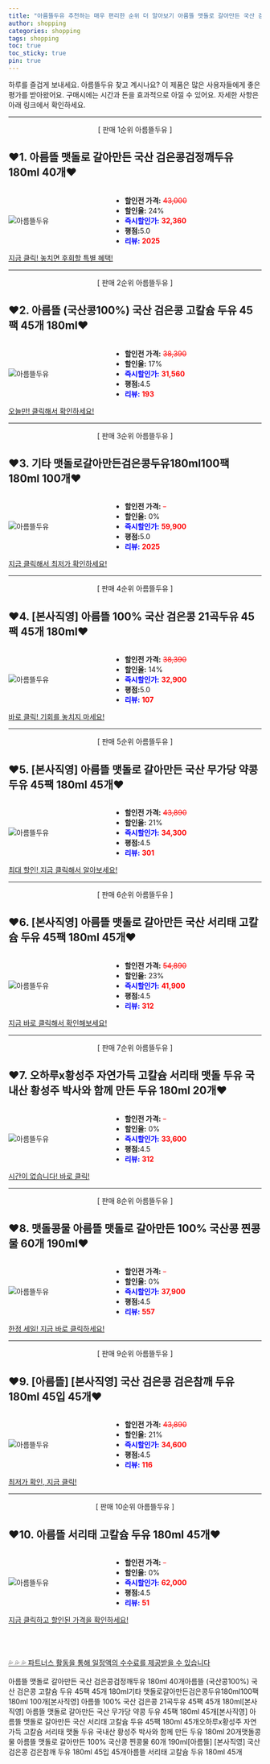 ```yaml
---
title: "아름뜰두유 추천하는 매우 편리한 순위 더 알아보기 아름뜰 맷돌로 갈아만든 국산 검은콩검정깨두유"
author: shopping
categories: shopping
tags: shopping
toc: true
toc_sticky: true
pin: true
---
```

하루를 즐겁게 보내세요. 아름뜰두유 찾고 계시나요? 이 제품은 많은 사용자들에게 좋은 평가를 받아왔어요. 구매시에는 시간과 돈을 효과적으로 아낄 수 있어요. 자세한 사항은 아래 링크에서 확인하세요.

---
<p class="toplist" style="margin: 0 auto; display: block; width: fit-content;">[ 판매 1순위 아름뜰두유 ]</p>

<h2><strong>❤️1. 아름뜰 맷돌로 갈아만든 국산 검은콩검정깨두유 180ml 40개❤️</strong></h2>

<div style="display: flex; align-items: center;">
    <div style="flex: 0.4;">
        <img src="https://thumbnail10.coupangcdn.com/thumbnails/remote/230x230ex/image/vendor_inventory/43d2/bfa8df72747b55705f8307885f9158863607767c7ffd0dade2bcb7bc584d.jpg" alt="아름뜰두유" style="max-width: 100%;">
    </div>
    <div style="flex: 0.6; margin-left: 10px;">
        <ul>
            <li><strong>할인전 가격:</strong> <del style="color: red;">43,000</del></li>
            <li><strong>할인율:</strong> 24%</li>
            <li><span style='color:blue'><strong>즉시할인가:</strong></span> <span style='color:red'><strong>32,360</strong></span></li>
            <li><strong>평점:</strong>5.0</li>
            <li><span style='color:blue'><strong>리뷰:</strong></span> <span style='color:red'><strong>2025</strong></span></li>
        </ul>
    </div>
</div>
<div class="center">
    <a href="https://selin100587.github.io?lptag=AF9450613&subid=githubio&pageKey=6573177512&traceid=V0-153&itemId=18741374095&vendorItemId=82760890337" class="myButton">
        지금 클릭! 놓치면 후회할 특별 혜택!
    </a>
</div>


---
<p class="toplist" style="margin: 0 auto; display: block; width: fit-content;">[ 판매 2순위 아름뜰두유 ]</p>

<h2><strong>❤️2. 아름뜰 (국산콩100%) 국산 검은콩 고칼슘 두유 45팩 45개 180ml❤️</strong></h2>

<div style="display: flex; align-items: center;">
    <div style="flex: 0.4;">
        <img src="https://thumbnail7.coupangcdn.com/thumbnails/remote/230x230ex/image/vendor_inventory/fa83/4208105587bb1884a85e62642efa22ffcbc436422ecd2afa220d9d97c999.jpg" alt="아름뜰두유" style="max-width: 100%;">
    </div>
    <div style="flex: 0.6; margin-left: 10px;">
        <ul>
            <li><strong>할인전 가격:</strong> <del style="color: red;">38,390</del></li>
            <li><strong>할인율:</strong> 17%</li>
            <li><span style='color:blue'><strong>즉시할인가:</strong></span> <span style='color:red'><strong>31,560</strong></span></li>
            <li><strong>평점:</strong>4.5</li>
            <li><span style='color:blue'><strong>리뷰:</strong></span> <span style='color:red'><strong>193</strong></span></li>
        </ul>
    </div>
</div>
<div class="center">
    <a href="https://selin100587.github.io?lptag=AF9450613&subid=githubio&pageKey=6216512788&traceid=V0-153&itemId=20083028208&vendorItemId=88377709978" class="myButton">
        오늘만! 클릭해서 확인하세요!
    </a>
</div>


---
<p class="toplist" style="margin: 0 auto; display: block; width: fit-content;">[ 판매 3순위 아름뜰두유 ]</p>

<h2><strong>❤️3. 기타 맷돌로갈아만든검은콩두유180ml100팩 180ml 100개❤️</strong></h2>

<div style="display: flex; align-items: center;">
    <div style="flex: 0.4;">
        <img src="https://thumbnail10.coupangcdn.com/thumbnails/remote/230x230ex/image/vendor_inventory/d24b/8ae6b55c682283c81713e9b28193168dfda322a77737d5a9dfda3572fbca.png" alt="아름뜰두유" style="max-width: 100%;">
    </div>
    <div style="flex: 0.6; margin-left: 10px;">
        <ul>
            <li><strong>할인전 가격:</strong> <del style="color: red;">-</del></li>
            <li><strong>할인율:</strong> 0%</li>
            <li><span style='color:blue'><strong>즉시할인가:</strong></span> <span style='color:red'><strong>59,900</strong></span></li>
            <li><strong>평점:</strong>5.0</li>
            <li><span style='color:blue'><strong>리뷰:</strong></span> <span style='color:red'><strong>2025</strong></span></li>
        </ul>
    </div>
</div>
<div class="center">
    <a href="https://selin100587.github.io?lptag=AF9450613&subid=githubio&pageKey=6573177512&traceid=V0-153&itemId=21322007036&vendorItemId=88824741263" class="myButton">
        지금 클릭해서 최저가 확인하세요!
    </a>
</div>


---
<p class="toplist" style="margin: 0 auto; display: block; width: fit-content;">[ 판매 4순위 아름뜰두유 ]</p>

<h2><strong>❤️4. [본사직영] 아름뜰 100% 국산 검은콩 21곡두유 45팩 45개 180ml❤️</strong></h2>

<div style="display: flex; align-items: center;">
    <div style="flex: 0.4;">
        <img src="https://thumbnail10.coupangcdn.com/thumbnails/remote/230x230ex/image/vendor_inventory/b2dc/3a3b1b4f89b3abf055d16f6a949e9bd547aefe483d67b389ae927ee8983c.jpg" alt="아름뜰두유" style="max-width: 100%;">
    </div>
    <div style="flex: 0.6; margin-left: 10px;">
        <ul>
            <li><strong>할인전 가격:</strong> <del style="color: red;">38,390</del></li>
            <li><strong>할인율:</strong> 14%</li>
            <li><span style='color:blue'><strong>즉시할인가:</strong></span> <span style='color:red'><strong>32,900</strong></span></li>
            <li><strong>평점:</strong>5.0</li>
            <li><span style='color:blue'><strong>리뷰:</strong></span> <span style='color:red'><strong>107</strong></span></li>
        </ul>
    </div>
</div>
<div class="center">
    <a href="https://selin100587.github.io?lptag=AF9450613&subid=githubio&pageKey=7023861061&traceid=V0-153&itemId=17309141225&vendorItemId=79687784728" class="myButton">
        바로 클릭! 기회를 놓치지 마세요!
    </a>
</div>


---
<p class="toplist" style="margin: 0 auto; display: block; width: fit-content;">[ 판매 5순위 아름뜰두유 ]</p>

<h2><strong>❤️5. [본사직영] 아름뜰 맷돌로 갈아만든 국산 무가당 약콩 두유 45팩 180ml 45개❤️</strong></h2>

<div style="display: flex; align-items: center;">
    <div style="flex: 0.4;">
        <img src="https://thumbnail6.coupangcdn.com/thumbnails/remote/230x230ex/image/vendor_inventory/e20f/4e7e27c7046d6655ba1a3a50b8b7f59bb53ce399431867349abb8cec3cd7.jpg" alt="아름뜰두유" style="max-width: 100%;">
    </div>
    <div style="flex: 0.6; margin-left: 10px;">
        <ul>
            <li><strong>할인전 가격:</strong> <del style="color: red;">43,890</del></li>
            <li><strong>할인율:</strong> 21%</li>
            <li><span style='color:blue'><strong>즉시할인가:</strong></span> <span style='color:red'><strong>34,300</strong></span></li>
            <li><strong>평점:</strong>4.5</li>
            <li><span style='color:blue'><strong>리뷰:</strong></span> <span style='color:red'><strong>301</strong></span></li>
        </ul>
    </div>
</div>
<div class="center">
    <a href="https://selin100587.github.io?lptag=AF9450613&subid=githubio&pageKey=1392752148&traceid=V0-153&itemId=20083002962&vendorItemId=79687784495" class="myButton">
        최대 할인! 지금 클릭해서 알아보세요!
    </a>
</div>


---
<p class="toplist" style="margin: 0 auto; display: block; width: fit-content;">[ 판매 6순위 아름뜰두유 ]</p>

<h2><strong>❤️6. [본사직영] 아름뜰 맷돌로 갈아만든 국산 서리태 고칼슘 두유 45팩 180ml 45개❤️</strong></h2>

<div style="display: flex; align-items: center;">
    <div style="flex: 0.4;">
        <img src="https://thumbnail9.coupangcdn.com/thumbnails/remote/230x230ex/image/vendor_inventory/789e/a8b673efb3f8b45957d384879bb8ba72c83e507318d9410d00899ba746b2.jpg" alt="아름뜰두유" style="max-width: 100%;">
    </div>
    <div style="flex: 0.6; margin-left: 10px;">
        <ul>
            <li><strong>할인전 가격:</strong> <del style="color: red;">54,890</del></li>
            <li><strong>할인율:</strong> 23%</li>
            <li><span style='color:blue'><strong>즉시할인가:</strong></span> <span style='color:red'><strong>41,900</strong></span></li>
            <li><strong>평점:</strong>4.5</li>
            <li><span style='color:blue'><strong>리뷰:</strong></span> <span style='color:red'><strong>312</strong></span></li>
        </ul>
    </div>
</div>
<div class="center">
    <a href="https://selin100587.github.io?lptag=AF9450613&subid=githubio&pageKey=8129086867&traceid=V0-153&itemId=20082999574&vendorItemId=79687784359" class="myButton">
        지금 바로 클릭해서 확인해보세요!
    </a>
</div>


---
<p class="toplist" style="margin: 0 auto; display: block; width: fit-content;">[ 판매 7순위 아름뜰두유 ]</p>

<h2><strong>❤️7. 오하루x황성주 자연가득 고칼슘 서리태 맷돌 두유 국내산 황성주 박사와 함께 만든 두유 180ml 20개❤️</strong></h2>

<div style="display: flex; align-items: center;">
    <div style="flex: 0.4;">
        <img src="https://thumbnail10.coupangcdn.com/thumbnails/remote/230x230ex/image/vendor_inventory/f0a3/eda535afda9c4aba88315d639dfcaf6c48de64b172110f96a67388b7c18b.png" alt="아름뜰두유" style="max-width: 100%;">
    </div>
    <div style="flex: 0.6; margin-left: 10px;">
        <ul>
            <li><strong>할인전 가격:</strong> <del style="color: red;">-</del></li>
            <li><strong>할인율:</strong> 0%</li>
            <li><span style='color:blue'><strong>즉시할인가:</strong></span> <span style='color:red'><strong>33,600</strong></span></li>
            <li><strong>평점:</strong>4.5</li>
            <li><span style='color:blue'><strong>리뷰:</strong></span> <span style='color:red'><strong>312</strong></span></li>
        </ul>
    </div>
</div>
<div class="center">
    <a href="https://selin100587.github.io?lptag=AF9450613&subid=githubio&pageKey=8129086867&traceid=V0-153&itemId=23018924228&vendorItemId=90495701347" class="myButton">
        시간이 없습니다! 바로 클릭!
    </a>
</div>


---
<p class="toplist" style="margin: 0 auto; display: block; width: fit-content;">[ 판매 8순위 아름뜰두유 ]</p>

<h2><strong>❤️8. 맷돌콩물 아름뜰 맷돌로 갈아만든 100% 국산콩 찐콩물 60개 190ml❤️</strong></h2>

<div style="display: flex; align-items: center;">
    <div style="flex: 0.4;">
        <img src="https://thumbnail7.coupangcdn.com/thumbnails/remote/230x230ex/image/vendor_inventory/fd74/108d92543f2e9f93acb9f8350c34c6cd3dd88e458f27bdffcd880e5652b5.jpg" alt="아름뜰두유" style="max-width: 100%;">
    </div>
    <div style="flex: 0.6; margin-left: 10px;">
        <ul>
            <li><strong>할인전 가격:</strong> <del style="color: red;">-</del></li>
            <li><strong>할인율:</strong> 0%</li>
            <li><span style='color:blue'><strong>즉시할인가:</strong></span> <span style='color:red'><strong>37,900</strong></span></li>
            <li><strong>평점:</strong>4.5</li>
            <li><span style='color:blue'><strong>리뷰:</strong></span> <span style='color:red'><strong>557</strong></span></li>
        </ul>
    </div>
</div>
<div class="center">
    <a href="https://selin100587.github.io?lptag=AF9450613&subid=githubio&pageKey=6578992320&traceid=V0-153&itemId=18530759607&vendorItemId=81745980868" class="myButton">
        한정 세일! 지금 바로 클릭하세요!
    </a>
</div>


---
<p class="toplist" style="margin: 0 auto; display: block; width: fit-content;">[ 판매 9순위 아름뜰두유 ]</p>

<h2><strong>❤️9. [아름뜰] [본사직영] 국산 검은콩 검은참깨 두유 180ml 45입 45개❤️</strong></h2>

<div style="display: flex; align-items: center;">
    <div style="flex: 0.4;">
        <img src="https://thumbnail8.coupangcdn.com/thumbnails/remote/230x230ex/image/vendor_inventory/2129/7917a1c5b5c956111f6319e892420b835284acf1ef693bf2288b589eec88.jpg" alt="아름뜰두유" style="max-width: 100%;">
    </div>
    <div style="flex: 0.6; margin-left: 10px;">
        <ul>
            <li><strong>할인전 가격:</strong> <del style="color: red;">43,890</del></li>
            <li><strong>할인율:</strong> 21%</li>
            <li><span style='color:blue'><strong>즉시할인가:</strong></span> <span style='color:red'><strong>34,600</strong></span></li>
            <li><strong>평점:</strong>4.5</li>
            <li><span style='color:blue'><strong>리뷰:</strong></span> <span style='color:red'><strong>116</strong></span></li>
        </ul>
    </div>
</div>
<div class="center">
    <a href="https://selin100587.github.io?lptag=AF9450613&subid=githubio&pageKey=7435306698&traceid=V0-153&itemId=19321116687&vendorItemId=86908435882" class="myButton">
        최저가 확인, 지금 클릭!
    </a>
</div>


---
<p class="toplist" style="margin: 0 auto; display: block; width: fit-content;">[ 판매 10순위 아름뜰두유 ]</p>

<h2><strong>❤️10. 아름뜰 서리태 고칼슘 두유 180ml 45개❤️</strong></h2>

<div style="display: flex; align-items: center;">
    <div style="flex: 0.4;">
        <img src="https://thumbnail6.coupangcdn.com/thumbnails/remote/230x230ex/image/vendor_inventory/728b/c6bad67352ae5cd118639cddf6139067d1099a646522644fa63023ac5a9b.jpg" alt="아름뜰두유" style="max-width: 100%;">
    </div>
    <div style="flex: 0.6; margin-left: 10px;">
        <ul>
            <li><strong>할인전 가격:</strong> <del style="color: red;">-</del></li>
            <li><strong>할인율:</strong> 0%</li>
            <li><span style='color:blue'><strong>즉시할인가:</strong></span> <span style='color:red'><strong>62,000</strong></span></li>
            <li><strong>평점:</strong>4.5</li>
            <li><span style='color:blue'><strong>리뷰:</strong></span> <span style='color:red'><strong>51</strong></span></li>
        </ul>
    </div>
</div>
<div class="center">
    <a href="https://selin100587.github.io?lptag=AF9450613&subid=githubio&pageKey=1361970277&traceid=V0-153&itemId=2393357417&vendorItemId=90438231596" class="myButton">
        지금 클릭하고 할인된 가격을 확인하세요!
    </a>
</div>

<br><br><br>[💦 💦 💦 파트너스 활동을 통해 일정액의 수수료를 제공받을 수 있습니다](https://link.coupang.com/a/bcpT2c)<br><br>아름뜰 맷돌로 갈아만든 국산 검은콩검정깨두유 180ml 40개아름뜰 (국산콩100%) 국산 검은콩 고칼슘 두유 45팩 45개 180ml기타 맷돌로갈아만든검은콩두유180ml100팩 180ml 100개[본사직영] 아름뜰 100% 국산 검은콩 21곡두유 45팩 45개 180ml[본사직영] 아름뜰 맷돌로 갈아만든 국산 무가당 약콩 두유 45팩 180ml 45개[본사직영] 아름뜰 맷돌로 갈아만든 국산 서리태 고칼슘 두유 45팩 180ml 45개오하루x황성주 자연가득 고칼슘 서리태 맷돌 두유 국내산 황성주 박사와 함께 만든 두유 180ml 20개맷돌콩물 아름뜰 맷돌로 갈아만든 100% 국산콩 찐콩물 60개 190ml[아름뜰] [본사직영] 국산 검은콩 검은참깨 두유 180ml 45입 45개아름뜰 서리태 고칼슘 두유 180ml 45개